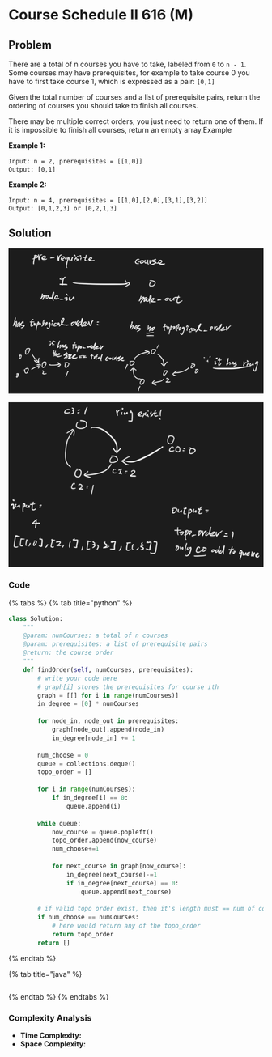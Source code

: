 # Course Schedule II 616 \(M\)

## Problem

There are a total of n courses you have to take, labeled from `0` to `n - 1`.  
Some courses may have prerequisites, for example to take course 0 you have to first take course 1, which is expressed as a pair: `[0,1]`

Given the total number of courses and a list of prerequisite pairs, return the ordering of courses you should take to finish all courses.

There may be multiple correct orders, you just need to return one of them. If it is impossible to finish all courses, return an empty array.Example

**Example 1:**

```text
Input: n = 2, prerequisites = [[1,0]] 
Output: [0,1]
```

**Example 2:**

```text
Input: n = 4, prerequisites = [[1,0],[2,0],[3,1],[3,2]] 
Output: [0,1,2,3] or [0,2,1,3]
```

## Solution

![](../../../.gitbook/assets/screen-shot-2021-04-20-at-11.09.22-pm.png)

![](../../../.gitbook/assets/screen-shot-2021-04-20-at-11.17.52-pm.png)

### Code

{% tabs %}
{% tab title="python" %}
```python
class Solution:
    """
    @param: numCourses: a total of n courses
    @param: prerequisites: a list of prerequisite pairs
    @return: the course order
    """
    def findOrder(self, numCourses, prerequisites):
        # write your code here
        # graph[i] stores the prerequisites for course ith
        graph = [[] for i in range(numCourses)]
        in_degree = [0] * numCourses

        for node_in, node_out in prerequisites:
            graph[node_out].append(node_in)
            in_degree[node_in] += 1
        
        num_choose = 0
        queue = collections.deque()
        topo_order = []

        for i in range(numCourses):
            if in_degree[i] == 0:
                queue.append(i)
        
        while queue:
            now_course = queue.popleft()
            topo_order.append(now_course)
            num_choose+=1

            for next_course in graph[now_course]:
                in_degree[next_course]-=1
                if in_degree[next_course] == 0:
                    queue.append(next_course)
        
        # if valid topo order exist, then it's length must == num of courses
        if num_choose == numCourses:
            # here would return any of the topo_order 
            return topo_order
        return []

```
{% endtab %}

{% tab title="java" %}
```

```
{% endtab %}
{% endtabs %}

### Complexity Analysis

* **Time Complexity:**
* **Space Complexity:**

